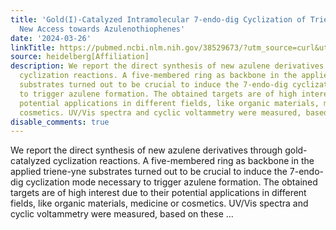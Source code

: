 ```yaml
---
title: 'Gold(I)-Catalyzed Intramolecular 7-endo-dig Cyclization of Triene-Yne Systems:
  New Access towards Azulenothiophenes'
date: '2024-03-26'
linkTitle: https://pubmed.ncbi.nlm.nih.gov/38529673/?utm_source=curl&utm_medium=rss&utm_campaign=pubmed-2&utm_content=1FakS-2QOkCT8HsMOQP1bCRQ4YzyumYOmxmF0moLsQ3dFB1E9V&fc=20220326224207&ff=20240326180632&v=2.18.0.post9+e462414
source: heidelberg[Affiliation]
description: We report the direct synthesis of new azulene derivatives through gold-catalyzed
  cyclization reactions. A five-membered ring as backbone in the applied triene-yne
  substrates turned out to be crucial to induce the 7-endo-dig cyclization mode necessary
  to trigger azulene formation. The obtained targets are of high interest due to their
  potential applications in different fields, like organic materials, medicine or
  cosmetics. UV/Vis spectra and cyclic voltammetry were measured, based on these ...
disable_comments: true
---
```

We report the direct synthesis of new azulene derivatives through gold-catalyzed cyclization reactions. A five-membered ring as backbone in the applied triene-yne substrates turned out to be crucial to induce the 7-endo-dig cyclization mode necessary to trigger azulene formation. The obtained targets are of high interest due to their potential applications in different fields, like organic materials, medicine or cosmetics. UV/Vis spectra and cyclic voltammetry were measured, based on these ...